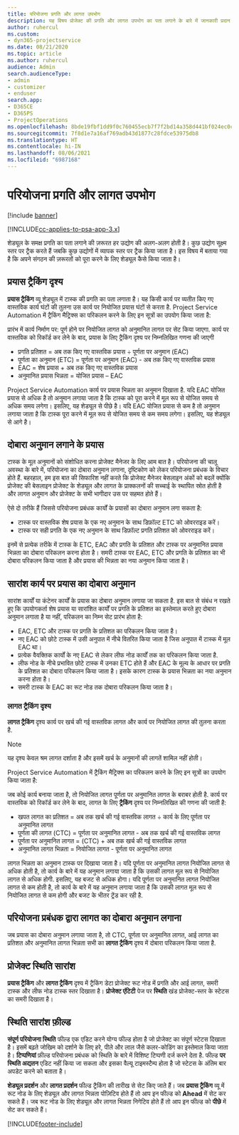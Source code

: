 ```yaml
---
title: परियोजना प्रगति और लागत उपभोग
description: यह विषय प्रोजेक्ट की प्रगति और लागत उपभोग का पता लगाने के बारे में जानकारी प्रदान करता है.
author: ruhercul
ms.custom:
- dyn365-projectservice
ms.date: 08/21/2020
ms.topic: article
ms.author: ruhercul
audience: Admin
search.audienceType:
- admin
- customizer
- enduser
search.app:
- D365CE
- D365PS
- ProjectOperations
ms.openlocfilehash: 8bde19fbf1dd9f0c760455ecb7f7f2bd14a358d441bf024ec0cdefa42866f53e
ms.sourcegitcommit: 7f8d1e7a16af769adb43d1877c28fdce53975db8
ms.translationtype: HT
ms.contentlocale: hi-IN
ms.lasthandoff: 08/06/2021
ms.locfileid: "6987168"
---
```

# <a name="project-progress-and-cost-consumption"></a>परियोजना प्रगति और लागत उपभोग

[!include [banner](../includes/psa-now-project-operations.md)]

[!INCLUDE[cc-applies-to-psa-app-3.x](../includes/cc-applies-to-psa-app-3x.md)]

शेड्यूल के समक्ष प्रगति का पता लगाने की ज़रूरत हर उद्योग की अलग-अलग होती है। कुछ उद्योग सूक्ष्म स्तर पर ट्रैक करते हैं जबकि कुछ उद्योगों में व्यापक स्तर पर ट्रैक किया जाता है। इस विषय में बताया गया है कि अपने संगठन की ज़रूरतों को पूरा करने के लिए शेड्यूल कैसे किया जाता है।

## <a name="effort-tracking-view"></a>प्रयास ट्रैकिंग दृश्य

**प्रयास ट्रैकिंग** व्यू शेड्यूल में टास्क की प्रगति का पता लगाता है। यह किसी कार्य पर व्‍यतीत किए गए वास्‍तविक कार्य घंटों की तुलना उस कार्य पर नियोजित प्रयास घंटों से करता है. Project Service Automation में ट्रैकिंग मैट्रिक्स का परिकलन करने के लिए इन सूत्रों का उपयोग किया जाता है:

प्रारंभ में कार्य निर्माण पर: पूर्ण होने पर नियोजित लागत को अनुमानित लागत पर सेट किया जाएगा. कार्य पर वास्तविक को रिकॉर्ड कर लेने के बाद, प्रयास के लिए ट्रैकिंग दृश्य पर निम्नलिखित गणना की जाएगी

- प्रगति प्रतिशत = अब तक किए गए वास्तविक प्रयास ÷ पूर्णता पर अनुमान (EAC) 
- पूर्णता का अनुमान (ETC) = पूर्णता पर अनुमान (EAC) - अब तक किए गए वास्तविक प्रयास 
- EAC = शेष प्रयास + अब तक किए गए वास्तविक प्रयास 
- अनुमानित प्रयास भिन्नता = योजित प्रयास – EAC

Project Service Automation कार्य पर प्रयास भिन्नता का अनुमान दिखाता है. यदि EAC योजित प्रयास से अधिक है तो अनुमान लगाया जाता है कि टास्क को पूरा करने में मूल रूप से योजित समय से अधिक समय लगेगा। इसलिए, यह शेड्यूल से पीछे है। यदि EAC योजित प्रयास से कम है तो अनुमान लगाया जाता है कि टास्क पूरा करने में मूल रूप से योजित समय से कम समय लगेगा। इसलिए, यह शेड्यूल से आगे है।

## <a name="reprojecting-effort"></a>दोबारा अनुमान लगाने के प्रयास

टास्क के मूल अनुमानों को संशोधित करना प्रोजेक्ट मैनेजर के लिए आम बात है। परियोजना की चालू अवस्था के बारे में, परियोजना का दोबारा अनुमान लगाना, दृष्टिकोण को लेकर परियोजना प्रबंधक के विचार होते हैं. बहरहाल, हम इस बात की सिफारिश नहीं करते कि प्रोजेक्ट मैनेजर बेसलाइन अंकों को बदलें क्योंकि प्रोजेक्ट की बेसलाइन प्रोजेक्ट के शेड्यूल और लागत के प्राक्कलनों की सच्चाई के स्थापित स्रोत होती है और लागत अनुमान और प्रोजेक्ट के सभी भागीदार उस पर सहमत होते हैं।

ऐसे दो तरीके हैं जिससे परियोजना प्रबंधक कार्यों के प्रयासों का दोबारा अनुमान लगा सकता है:

- टास्क पर वास्तविक शेष प्रयास के एक नए अनुमान के साथ डिफ़ॉल्ट ETC को ओवरराइड करें। 
- टास्क पर सही प्रगति के एक नए अनुमान के साथ डिफ़ॉल्ट प्रगति प्रतिशत को ओवरराइड करें।

इनमें से प्रत्येक तरीके में टास्क के ETC, EAC और प्रगति के प्रतिशत और टास्क पर अनुमानित प्रयास भिन्नता का दोबारा परिकलन करना होता है। समरी टास्क पर EAC, ETC और प्रगति के प्रतिशत का भी दोबारा परिकलन किया जाता है और प्रयास की भिन्नता का नया अनुमान किया जाता है।

## <a name="reprojection-of-effort-on-summary-tasks"></a>सारांश कार्य पर प्रयास का दोबारा अनुमान

सारांश कार्यों या कंटेनर कार्यों के प्रयास का दोबारा अनुमान लगाया जा सकता है. इस बात से संबंध न रखते हुए कि उपयोगकर्ता शेष प्रयास या सारांशित कार्यों पर प्रगति के प्रतिशत का इस्तेमाल करते हुए दोबारा अनुमान लगाता है या नहीं, परिकलन का निम्न सेट प्रारंभ होता है:

- EAC, ETC और टास्क पर प्रगति के प्रतिशत का परिकलन किया जाता है।
- नए EAC को छोटे टास्क में उसी अनुपात में नीचे वितरित किया जाता है जिस अनुपात में टास्क में मूल EAC था।
- प्रत्येक वैयक्तिक कार्यों के नए EAC से लेकर लीफ नोड कार्यों तक का परिकलन किया जाता है. 
- लीफ नोड के नीचे प्रभावित छोटे टास्क में उनका ETC होते हैं और EAC के मूल्य के आधार पर प्रगति के प्रतिशत का दोबारा परिकलन किया जाता है। इसके कारण टास्क के प्रयास भिन्नता का नया अनुमान करना होता है। 
- समरी टास्क के EAC का रूट नोड तक दोबारा परिकलन किया जाता है।

### <a name="cost-tracking-view"></a>लागत ट्रैकिंग दृश्य 

**लागत ट्रैकिंग** दृश्य कार्य पर खर्च की गई वास्तविक लागत और कार्य पर नियोजित लागत की तुलना करता है. 

> [!NOTE]
> यह दृश्य केवल श्रम लागत दर्शाता है और इसमें खर्च के अनुमानों की लागतें शामिल नहीं होती। 

Project Service Automation में ट्रैकिंग मैट्रिक्स का परिकलन करने के लिए इन सूत्रों का उपयोग किया जाता है:

जब कोई कार्य बनाया जाता है, तो नियोजित लागत पूर्णता पर अनुमानित लागत के बराबर होती है. कार्य पर वास्तविक को रिकॉर्ड कर लेने के बाद, लागत के लिए **ट्रैकिंग** दृश्य पर निम्नलिखित की गणना की जाती है:

 - खपत लागत का प्रतिशत = अब तक खर्च की गई वास्तविक लागत ÷ कार्य के लिए पूर्णता पर अनुमानित लागत
 - पूर्णता की लागत (CTC) = पूर्णता पर अनुमानित लागत - अब तक खर्च की गई वास्तविक लागत
 - पूर्णता पर अनुमानित लागत = (CTC) + अब तक खर्च की गई वास्तविक लागत
 - अनुमानित लागत भिन्नता = नियोजित लागत - पूर्णता पर अनुमानित लागत

लागत भिन्नता का अनुमान टास्क पर दिखाया जाता है। यदि पूर्णता पर अनुमानित लागत नियोजित लागत से अधिक होती है, तो कार्य के बारे में यह अनुमान लगाया जाता है कि उसकी लागत मूल रूप से नियोजित लागत से अधिक होगी. इसलिए, यह बजट से अधिक होगा। यदि पूर्णता पर अनुमानित लागत नियोजित लागत से कम होती है, तो कार्य के बारे में यह अनुमान लगाया जाता है कि उसकी लागत मूल रूप से नियोजित लागत से कम होगी और बजट के भीतर ट्रेंड कर रही है.

## <a name="project-managers-reprojection-of-cost"></a>परियोजना प्रबंधक द्वारा लागत का दोबारा अनुमान लगाना

जब प्रयास का दोबारा अनुमान लगाया जाता है, तो CTC, पूर्णता पर अनुमानित लागत, आई लागत का प्रतिशत और अनुमानित लागत भिन्नता सभी का **लागत ट्रैकिंग** दृश्य में दोबारा परिकलन किया जाता है.

## <a name="project-status-summary"></a>प्रोजेक्ट स्थिति सारांश

**प्रयास ट्रैकिंग** और **लागत ट्रैकिंग** दृश्य में ट्रैकिंग डेटा प्रोजेक्ट रूट नोड में प्रगति और आई लागत, समरी टास्क और लीफ नोड टास्क स्तर दिखाता है। **प्रोजेक्ट एंटिटी** पेज पर **स्थिति** खंड प्रोजेक्ट-स्तर के स्टेटस का समरी दिखाता है।

## <a name="status-summary-fields"></a>स्थिति सारांश फ़ील्ड

**संपूर्ण परियोजना स्थिति** फील्ड एक एडिट करने योग्य फील्ड होता है जो प्रोजेक्ट का संपूर्ण स्टेटस दिखाता है। इसमें बढ़ते जोखिम को दर्शाने के लिए हरे, पीले और लाल जैसे कलर-कोडिंग का इस्तेमाल किया जाता है। **टिप्पणियां** फ़ील्ड परियोजना प्रबंधक को स्थिति के बारे में विशिष्ट टिप्पणी दर्ज करने देता है. फील्ड **पर स्थिति अद्यतन** एडिट नहीं किया जा सकता और इसका वैल्यू टाइमस्टैम्प होता है जो स्टेटस के अंतिम बार अपडेट करने को बताता है।

**शेड्यूल प्रदर्शन** और **लागत प्रदर्शन** फील्ड ट्रैकिंग की तारीख से सेट किए जाते हैं। जब **प्रयास ट्रैकिंग** व्यू में रूट नोड के लिए शेड्यूल और लागत भिन्नता पोज़िटिव होते हैं तो आप इन फील्ड को **Ahead** में सेट कर सकते हैं। जब रूट नोड के लिए शेड्यूल और लागत भिन्नता निगेटिव होते हैं तो आप इन फील्ड को **पीछे** में सेट कर सकते हैं।


[!INCLUDE[footer-include](../includes/footer-banner.md)]